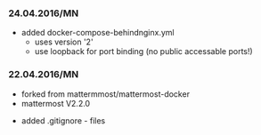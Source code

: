 ### 24.04.2016/MN
* added docker-compose-behindnginx.yml
	- uses version '2'
	- use loopback for port binding (no public accessable ports!)
### 22.04.2016/MN
* forked from mattermmost/mattermost-docker
* mattermost V2.2.0
- added .gitignore - files
